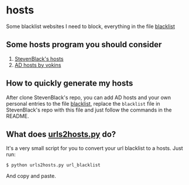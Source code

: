 # hosts
Some blacklist websites I need to block, everything in the file [blacklist](blacklist)

## Some hosts program you should consider
1. [StevenBlack's hosts](https://github.com/StevenBlack/hosts)
2. [AD hosts by vokins](https://github.com/vokins/yhosts)

## How to quickly generate my hosts
After clone StevenBlack's repo, you can add AD hosts and your own personal entries to the file [blacklist](blacklist), replace the `blacklist` file in StevenBlack's repo  with this file and just follow the commands in the README.

## What does [urls2hosts.py](urls2hosts.py) do?
It's a very small script for you to convert your url blacklist to a hosts. Just run:
```
$ python urls2hosts.py url_blacklist
```

And copy and paste.

